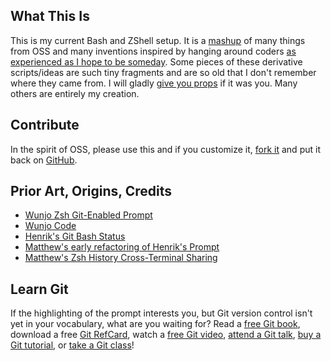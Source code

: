 ## What This Is
This is my current Bash and ZShell setup. It is a [mashup](http://www.wunjo.org/zsh-git/) of many things from OSS and many inventions inspired by hanging around coders [as experienced as I hope to be someday](http://nealford.com). Some pieces of these derivative scripts/ideas are such tiny fragments and are so old that I don't remember where they came from. I will gladly [give you props](mailto:matthewm@ambientideas.com) if it was you. Many others are entirely my creation.

## Contribute
In the spirit of OSS, please use this and if you customize it, [fork it](http://help.github.com/forking/) and put it back on [GitHub](http://github.com).

## Prior Art, Origins, Credits

* [Wunjo Zsh Git-Enabled Prompt](http://www.wunjo.org/zsh-git/)
* [Wunjo Code](http://github.com/jcorbin/zsh-git/tree)
* [Henrik's Git Bash Status](https://gist.github.com/31631)
* [Matthew's early refactoring of Henrik's Prompt](https://gist.github.com/52689)
* [Matthew's Zsh History Cross-Terminal Sharing](https://gist.github.com/787142)

## Learn Git
If the highlighting of the prompt interests you, but Git version control isn't yet in your vocabulary, what are you waiting for? Read a [free Git book](http://progit.org), download a free [Git RefCard](http://refcardz.dzone.com/refcardz/getting-started-git), watch a [free Git video](http://www.nofluffjuststuff.com/training/video/git_101), [attend a Git talk](http://nofluffjuststuff.com), [buy a Git tutorial](http://oreil.ly/ogitvid), or [take a Git class](http://github.com/training/online)!